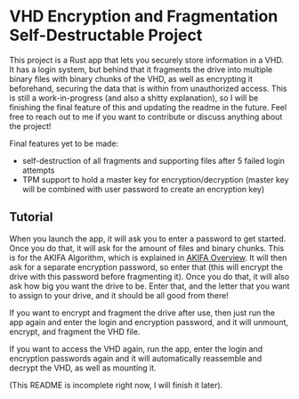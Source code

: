 # VHD Encryption and Fragmentation Self-Destructable Project
This project is a Rust app that lets you securely store information in a VHD. It has a login system, but behind that it fragments the drive into multiple binary files with binary chunks of the VHD, as well as encrypting it beforehand, securing the data that is within from unauthorized access. This is still a work-in-progress (and also a shitty explanation), so I will be finishing the final feature of this and updating the readme in the future. Feel free to reach out to me if you want to contribute or discuss anything about the project!

Final features yet to be made:
- self-destruction of all fragments and supporting files after 5 failed login attempts
- TPM support to hold a master key for encryption/decryption (master key will be combined with user password to create an encryption key)


## Tutorial

When you launch the app, it will ask you to enter a password to get started. Once you do that, it will ask for the amount of files and binary chunks. This is for the AKIFA Algorithm, which is explained in [AKIFA Overview](AKIFA_Overview.md). It will then ask for a separate encryption password, so enter that (this will encrypt the drive with this password before fragmenting it). Once you do that, it will also ask how big you want the drive to be. Enter that, and the letter that you want to assign to your drive, and it should be all good from there!

If you want to encrypt and fragment the drive after use, then just run the app again and enter the login and encryption password, and it will unmount, encrypt, and fragment the VHD file. 

If you want to access the VHD again, run the app, enter the login and encryption passwords again and it will automatically reassemble and decrypt the VHD, as well as mounting it.

(This README is incomplete right now, I will finish it later).